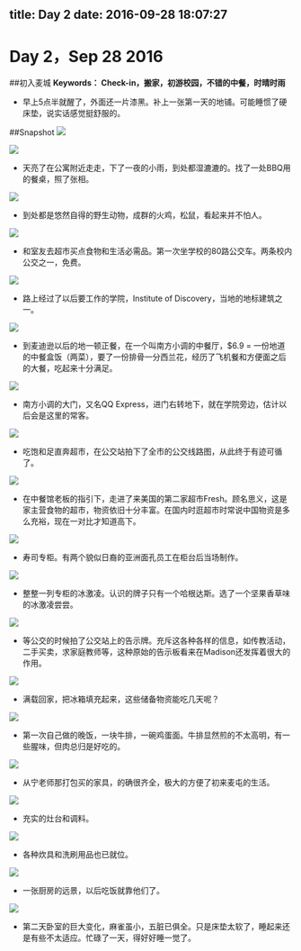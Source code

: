 title: Day 2
date: 2016-09-28 18:07:27
---
# Day 2，Sep 28 2016
##初入麦城
**Keywords： Check-in，搬家，初游校园，不错的中餐，时晴时雨**
- 早上5点半就醒了，外面还一片漆黑。补上一张第一天的地铺。可能睡惯了硬床垫，说实话感觉挺舒服的。

##Snapshot
![](./09282016/1)


![](./09282016/2)
- 天亮了在公寓附近走走，下了一夜的小雨，到处都湿漉漉的。找了一处BBQ用的餐桌，照了张相。

![](./09282016/3)
- 到处都是悠然自得的野生动物，成群的火鸡，松鼠，看起来并不怕人。

![](./09282016/4)
- 和室友去超市买点食物和生活必需品。第一次坐学校的80路公交车。两条校内公交之一，免费。

![](./09282016/5)
- 路上经过了以后要工作的学院，Institute of Discovery，当地的地标建筑之一。

![](./09282016/6)
- 到麦迪逊以后的地一顿正餐，在一个叫南方小调的中餐厅，$6.9 = 一份地道的中餐盒饭（两菜），要了一份排骨一分西兰花，经历了飞机餐和方便面之后的大餐，吃起来十分满足。

![](./09282016/20)
- 南方小调的大门，又名QQ Express，进门右转地下，就在学院旁边，估计以后会是这里的常客。

![](./09282016/7)
- 吃饱和足直奔超市，在公交站拍下了全市的公交线路图，从此终于有迹可循了。

![](./09282016/9)
- 在中餐馆老板的指引下，走进了来美国的第二家超市Fresh。顾名思义，这是家主营食物的超市，物资依旧十分丰富。在国内时逛超市时常说中国物资是多么充裕，现在一对比才知道高下。

![](./09282016/10)
- 寿司专柜。有两个貌似日裔的亚洲面孔员工在柜台后当场制作。

![](./09282016/11)
- 整整一列专柜的冰激凌。认识的牌子只有一个哈根达斯。选了一个坚果香草味的冰激凌尝尝。

![](./09282016/12)
- 等公交的时候拍了公交站上的告示牌。充斥这各种各样的信息，如传教活动，二手买卖，求家庭教师等，这种原始的告示板看来在Madison还发挥着很大的作用。

![](./09282016/13)
- 满载回家，把冰箱填充起来，这些储备物资能吃几天呢？

![](./09282016/14)
- 第一次自己做的晚饭，一块牛排，一碗鸡蛋面。牛排显然煎的不太高明，有一些腥味，但肉总归是好吃的。

![](./09282016/15)
- 从宁老师那打包买的家具，的确很齐全，极大的方便了初来麦屯的生活。

![](./09282016/16)
- 充实的灶台和调料。

![](./09282016/17)
- 各种炊具和洗刷用品也已就位。

![](./09282016/18)
- 一张厨房的远景，以后吃饭就靠他们了。

![](./09282016/19)
- 第二天卧室的巨大变化，麻雀虽小，五脏已俱全。只是床垫太软了，睡起来还是有些不太适应。忙碌了一天，得好好睡一觉了。

